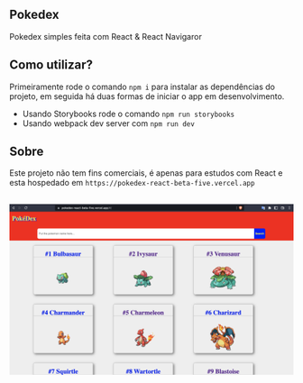 ## Pokedex
Pokedex simples feita com React & React Navigaror

## Como utilizar? 
Primeiramente rode o comando `npm i` para instalar as dependências do projeto, em seguida 
há duas formas de iniciar o app em desenvolvimento.
 * Usando Storybooks
    rode o comando `npm run storybooks`
 * Usando webpack dev server com `npm run dev`

## Sobre
Este projeto não tem fins comerciais, é apenas para estudos com React e esta hospedado em `https://pokedex-react-beta-five.vercel.app`  
##  
![Imagem do projeto](assets/img/picture.png?raw=true)